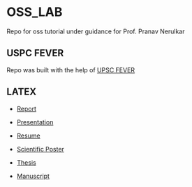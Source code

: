 # OSS_LAB
Repo for oss tutorial under guidance for Prof. Pranav Nerulkar

## USPC FEVER
Repo was built with the help of [UPSC FEVER](http://upscfever.com/)

## LATEX
* [Report](https://www.overleaf.com/6652448755xrjqgynzmmtd)

* [Presentation](https://www.overleaf.com/7483442486jczxsfwpsxdh)

* [Resume](https://www.overleaf.com/1341831542cjyxfvpzmqxp)

* [Scientific Poster](https://www.overleaf.com/5357451513rnpjmnvctnwv)

* [Thesis](https://www.overleaf.com/5511652835pzrmprtvdcvn)

* [Manuscript](https://www.overleaf.com/8583916742thcxgmyfbnzf)
